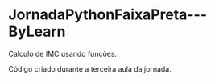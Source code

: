 # JornadaPythonFaixaPreta---ByLearn


Calculo de IMC usando funções.

Código criado durante a terceira aula da jornada.
